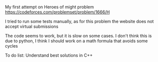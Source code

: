 My first attempt on Heroes of might problem https://codeforces.com/problemset/problem/1666/H

I tried to run some tests manually, as for this problem the website does not accept virtual submissions

The code seems to work, but it is slow on some cases. I don't think this is due to python, I think I should work on a math
formula that avoids some cycles

To do list:
Understand best solutions in C++
